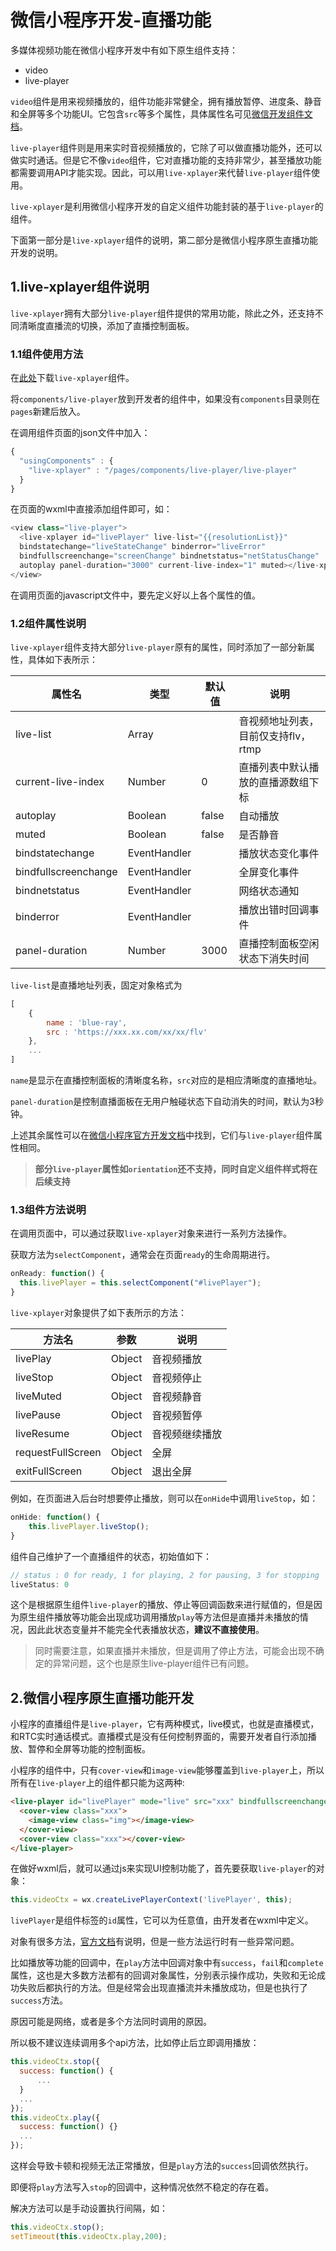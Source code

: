 # 微信小程序开发-直播功能

多媒体视频功能在微信小程序开发中有如下原生组件支持：

- video
- live-player

`video`组件是用来视频播放的，组件功能非常健全，拥有播放暂停、进度条、静音和全屏等多个功能UI。它包含`src`等多个属性，具体属性名可见[微信开发组件文档](https://developers.weixin.qq.com/miniprogram/dev/component/video.html)。

`live-player`组件则是用来实时音视频播放的，它除了可以做直播功能外，还可以做实时通话。但是它不像`video`组件，它对直播功能的支持非常少，甚至播放功能都需要调用API才能实现。因此，可以用`live-xplayer`来代替`live-player`组件使用。

`live-xplayer`是利用微信小程序开发的自定义组件功能封装的基于`live-player`的组件。

下面第一部分是`live-xplayer`组件的说明，第二部分是微信小程序原生直播功能开发的说明。

## 1.live-xplayer组件说明

`live-xplayer`拥有大部分`live-player`组件提供的常用功能，除此之外，还支持不同清晰度直播流的切换，添加了直播控制面板。

### 1.1组件使用方法

在[此处](https://github.com/GloriousFt/live-xplayer/releases)下载`live-xplayer`组件。

将`components/live-player`放到开发者的组件中，如果没有`components`目录则在`pages`新建后放入。

在调用组件页面的json文件中加入：
```javascript
{
  "usingComponents" : {
    "live-xplayer" : "/pages/components/live-player/live-player"
  }
}
```
在页面的wxml中直接添加组件即可，如：
```javascript
<view class="live-player">
  <live-xplayer id="livePlayer" live-list="{{resolutionList}}" 
  bindstatechange="liveStateChange" binderror="liveError" 
  bindfullscreenchange="screenChange" bindnetstatus="netStatusChange" 
  autoplay panel-duration="3000" current-live-index="1" muted></live-xplayer>
</view>
```
在调用页面的javascript文件中，要先定义好以上各个属性的值。

### 1.2组件属性说明

`live-xplayer`组件支持大部分`live-player`原有的属性，同时添加了一部分新属性，具体如下表所示：

| 属性名        | 类型    |  默认值   |      说明     | 
| --------    | -----   | ------ | --------- | 
| live-list         | Array      |          |  音视频地址列表，目前仅支持flv，rtmp
| current-live-index         | Number      |    0      |  直播列表中默认播放的直播源数组下标
| autoplay    | Boolean      |   false   |  自动播放
| muted       | Boolean      |   false   |  是否静音
| bindstatechange       | EventHandler      |      |  播放状态变化事件
| bindfullscreenchange       | EventHandler      |      |  全屏变化事件
| bindnetstatus       | EventHandler      |      |  网络状态通知
| binderror         | EventHandler   |       |  播放出错时回调事件
| panel-duration       | Number      |    3000  |  直播控制面板空闲状态下消失时间

`live-list`是直播地址列表，固定对象格式为
```javascript
[
    {
        name : 'blue-ray',
        src : 'https://xxx.xx.com/xx/xx/flv'
    },
    ...
]
```
`name`是显示在直播控制面板的清晰度名称，`src`对应的是相应清晰度的直播地址。

`panel-duration`是控制直播面板在无用户触碰状态下自动消失的时间，默认为3秒钟。

上述其余属性可以在[微信小程序官方开发文档](https://developers.weixin.qq.com/miniprogram/dev/component/live-player.html)中找到，它们与`live-player`组件属性相同。

> **部分`live-player`属性如`orientation`还不支持，同时自定义组件样式将在后续支持**

### 1.3组件方法说明

在调用页面中，可以通过获取`live-xplayer`对象来进行一系列方法操作。

获取方法为`selectComponent`，通常会在页面`ready`的生命周期进行。
```javascript
onReady: function() {
  this.livePlayer = this.selectComponent("#livePlayer");
}
```
`live-xplayer`对象提供了如下表所示的方法：

| 方法名       | 参数    |      说明     | 
| --------    | -----   | --------- | 
| livePlay     | Object      |   音视频播放
| liveStop     | Object      |   音视频停止
| liveMuted    | Object      |   音视频静音
| livePause    | Object      |   音视频暂停
| liveResume   | Object      |   音视频继续播放
| requestFullScreen  | Object     |   全屏
| exitFullScreen     | Object     |   退出全屏

例如，在页面进入后台时想要停止播放，则可以在`onHide`中调用`liveStop`，如：
```javascript
onHide: function() {
    this.livePlayer.liveStop();
}
```

组件自己维护了一个直播组件的状态，初始值如下：
```javascript
// status : 0 for ready, 1 for playing, 2 for pausing, 3 for stopping
liveStatus: 0
```

这个是根据原生组件`live-player`的播放、停止等回调函数来进行赋值的，但是因为原生组件播放等功能会出现成功调用播放`play`等方法但是直播并未播放的情况，因此此状态变量并不能完全代表播放状态，**建议不直接使用**。

> 同时需要注意，如果直播并未播放，但是调用了停止方法，可能会出现不确定的异常问题，这个也是原生live-player组件已有问题。

## 2.微信小程序原生直播功能开发

小程序的直播组件是`live-player`，它有两种模式，live模式，也就是直播模式，和RTC实时通话模式。直播模式是没有任何控制界面的，需要开发者自行添加播放、暂停和全屏等功能的控制面板。

小程序的组件中，只有`cover-view`和`image-view`能够覆盖到`live-player`上，所以所有在`live-player`上的组件都只能为这两种:
```html
<live-player id="livePlayer" mode="live" src="xxx" bindfullscreenchange="fullscreenchange" bindstatechange="liveStateChange" binderror="liveErrorCallback" bindnetstatus="netStatus">
  <cover-view class="xxx">
    <image-view class="img"></image-view>
  </cover-view>
  <cover-view class="xxx"></cover-view>
</live-player>
```

在做好wxml后，就可以通过js来实现UI控制功能了，首先要获取`live-player`的对象：
```javascript
this.videoCtx = wx.createLivePlayerContext('livePlayer', this);
```



`livePlayer`是组件标签的`id`属性，它可以为任意值，由开发者在wxml中定义。

对象有很多方法，[官方文档](https://developers.weixin.qq.com/miniprogram/dev/api/api-live-player.html)有说明，但是一些方法运行时有一些异常问题。

比如播放等功能的回调中，在`play`方法中回调对象中有`success`，`fail`和`complete`属性，这也是大多数方法都有的回调对象属性，分别表示操作成功，失败和无论成功失败后都执行的方法。但是经常会出现直播流并未播放成功，但是也执行了`success`方法。

原因可能是网络，或者是多个方法同时调用的原因。

所以极不建议连续调用多个api方法，比如停止后立即调用播放：
```javascript
this.videoCtx.stop({
  success: function() {
      ...
  }
  ...
});
this.videoCtx.play({
  success: function() {}
  ...
});
```
这样会导致卡顿和视频无法正常播放，但是`play`方法的`success`回调依然执行。

即便将`play`方法写入`stop`的回调中，这种情况依然不稳定的存在着。

解决方法可以是手动设置执行间隔，如：
```javascript
this.videoCtx.stop();
setTimeout(this.videoCtx.play,200);
```

